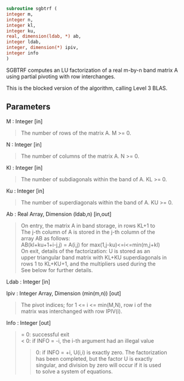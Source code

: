 ```fortran  
subroutine sgbtrf (  
integer m,  
integer n,  
integer kl,  
integer ku,  
real, dimension(ldab, *) ab,  
integer ldab,  
integer, dimension(*) ipiv,  
integer info  
)  
```  
  
SGBTRF computes an LU factorization of a real m-by-n band matrix A  
using partial pivoting with row interchanges.  
  
This is the blocked version of the algorithm, calling Level 3 BLAS.  
  
## Parameters  
M : Integer [in]  
> The number of rows of the matrix A.  M >= 0.  
  
N : Integer [in]  
> The number of columns of the matrix A.  N >= 0.  
  
Kl : Integer [in]  
> The number of subdiagonals within the band of A.  KL >= 0.  
  
Ku : Integer [in]  
> The number of superdiagonals within the band of A.  KU >= 0.  
  
Ab : Real Array, Dimension (ldab,n) [in,out]  
> On entry, the matrix A in band storage, in rows KL+1 to  
> The j-th column of A is stored in the j-th column of the  
> array AB as follows:  
> AB(kl+ku+1+i-j,j) = A(i,j) for max(1,j-ku)<=i<=min(m,j+kl)  
> On exit, details of the factorization: U is stored as an  
> upper triangular band matrix with KL+KU superdiagonals in  
> rows 1 to KL+KU+1, and the multipliers used during the  
> See below for further details.  
  
Ldab : Integer [in]  
  
Ipiv : Integer Array, Dimension (min(m,n)) [out]  
> The pivot indices; for 1 <= i <= min(M,N), row i of the  
> matrix was interchanged with row IPIV(i).  
  
Info : Integer [out]  
> = 0: successful exit  
> < 0: if INFO = -i, the i-th argument had an illegal value  
> > 0: if INFO = +i, U(i,i) is exactly zero. The factorization  
> has been completed, but the factor U is exactly  
> singular, and division by zero will occur if it is used  
> to solve a system of equations.  
  
